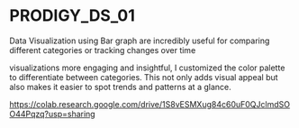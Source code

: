 # PRODIGY_DS_01

Data Visualization using Bar graph
are incredibly useful for comparing different categories or tracking changes over time

visualizations more engaging and insightful, I customized the color palette to differentiate between categories. This not only adds visual appeal but also makes it easier to spot trends and patterns at a glance.


https://colab.research.google.com/drive/1S8vESMXug84c60uF0QJclmdSOO44Pqzq?usp=sharing
